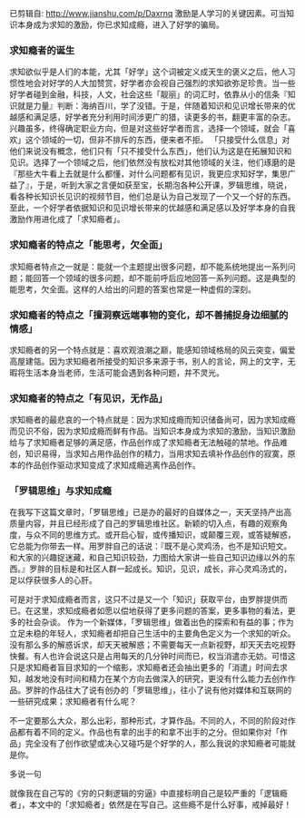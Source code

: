 已剪辑自: http://www.jianshu.com/p/Daxrnq
激励是人学习的关键因素。可当知识本身成为求知的激励，你已求知成瘾，进入了好学的骗局。
### 求知瘾者的诞生
求知欲似乎是人们的本能，尤其「好学」这个词被定义成天生的褒义之后，他人习惯性地会对好学的人大加赞赏，好学者亦会视自己强烈的求知欲弥足珍贵。当一些好学者碰到金融，科技，人文，社会这些「靓丽」的词汇时，依靠从小的信条『知识就是力量』判断：海纳百川，学了没错。于是，伴随着知识和见识增长带来的优越感和满足感，好学者充分利用时间涉更广的猎，读更多的书，翻更丰富的杂志。兴趣虽多，终得确定职业方向，但是对这些好学者而言，选择一个领域，就会「喜欢」这个领域的一切，但非不排斥的东西，便来者不拒。 「只接受什么信息」对他们来说没有概念，他们只有「只不接受什么东西」，他们认为这是在拓展知识和见识。选择了一个领域之后，他们依然没有放松对其他领域的关注，他们琢磨的是『那些大牛看上去就是什么都懂，对什么问题都有见识，我更应求知好学，集思广益了』，于是，听到大家之言便如获至宝，长期泡各种公开课，罗辑思维，晓说，看各种长知识长见识的视频节目，他们总是认为自己发现了一个又一个好的东西。至此，一个好学者依据知识和见识增长带来的优越感和满足感以及好学本身的自我激励作用进化成了「求知瘾者」。

### 求知瘾者的特点之「能思考，欠全面」

求知瘾者特点之一就是：能就一个主题提出很多问题，却不能系统地提出一系列问题；能回答一个领域的很多问题，却不能前呼后应地回答一系列问题。这是典型的能思考，欠全面。这样的人给出的问题的答案也常是一种虚假的深刻。

### 求知瘾者的特点之「擅洞察远端事物的变化，却不善捕捉身边细腻的情感」

求知瘾者的另一个特点就是：喜欢观浪潮之巅，能感知领域格局的风云突变，偏爱高屋建瓴。因为求知瘾者所接受的知识多来源于书，别人的言论，网上的文字，无暇将生活本身当老师，生活可能会遇到各种问题，并不灵光。

### 求知瘾者的特点之「有见识，无作品」

求知瘾者的最悲哀的一个特点就是：因为求知成瘾而知识储备尚可，因为求知成瘾而见识不俗，因为求知成瘾而鲜有作品。当知识本身成为求知的激励，当知识激励给与了求知瘾者足够的满足感，作品创作成了求知瘾者无法触碰的禁地。作品难创，知识易得，当求知占用作品创作的精力，当用求知去填补作品创作的寂寞，原本的作品创作驱动求知变成了求知成瘾逃离作品创作。

### 「罗辑思维」与求知成瘾

在我写下这篇文章时，「罗辑思维」已是办的最好的自媒体之一，天天坚持产出高质量内容，并且已经形成了自己的罗辑思维社区。新颖的切入点，有趣的观察角度，与众不同的思维方式。或开启心智，或传播知识，或颠覆三观，或答疑解惑，它总能为你带去一样。用罗胖自己的话说：『既不是心灵鸡汤，也不是知识短文。和大家的兴趣捉迷藏，和自己知识较劲，力图给大家讲一些自己知识边缘以外的东西。』罗胖的目标是和社区人群一起成长。知识，见识，成长，非心灵鸡汤式的，足以俘获很多人的心肝。

可是对于求知成瘾者而言，这只不过是又一个「知识」获取平台，由罗胖提供而已。在这里，求知成瘾者如愿以偿地获得了更多问题的答案，更多事物的看法，更多的社会杂谈。
作为一个新媒体，「罗辑思维」做着出色的探索和有益的事；作为立足未稳的年轻人，求知瘾者却把自己生活中的主要角色定义为一个求知的听众。没有那么多的解惑诉求，却天天被解惑；不需要每天一点新视野，却天天去吃视野快餐。有人也许会说这只是占用每天的几分钟时间而已，权当消遣亦无妨。可惜这只是求知瘾者盲目求知的一个缩影，求知瘾者还会抽出更多的「消遣」时间去求知，越发地没有时间和精力在某个方向去做深入的研究，更没有什么能力去创作作品。罗胖的作品往大了说有创办的「罗辑思维」，往小了说有他对媒体和互联网的一些研究成果；求知瘾者有什么呢？

不一定要那么大众，那么出彩，那种形式，才算作品。不同的人，不同的阶段对作品都有着不同的定义。作品也有拿的出手的和拿不出手的之分。但如果你对「作品」完全没有了创作欲望或决心又碰巧是个好学的人，那么我说的求知瘾者可能就是你。

多说一句

就像我在自己写的《穷的只剩逻辑的穷逼》中直接标明自己是较严重的「逻辑瘾者」，本文中的「求知瘾者」依然是在写自己。这些瘾不是什么好事，戒掉最好！
